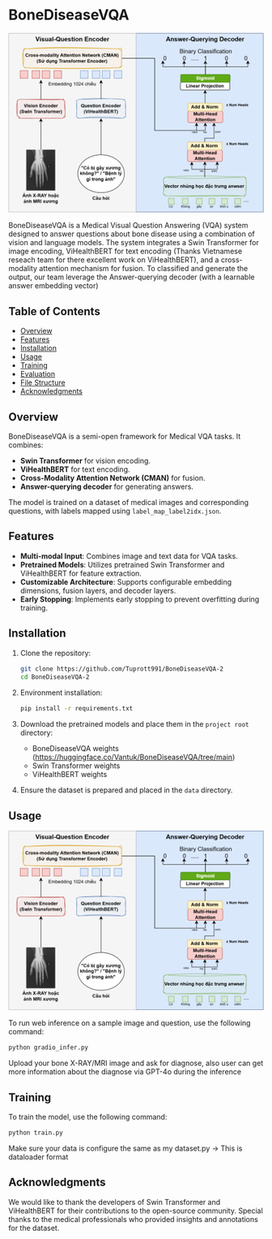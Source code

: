 # BoneDiseaseVQA

![Model Architecture](BoneDiseaseVQA_arch.png)

BoneDiseaseVQA is a Medical Visual Question Answering (VQA) system designed to answer questions about bone disease using a combination of vision and language models. The system integrates a Swin Transformer for image encoding, ViHealthBERT for text encoding (Thanks Vietnamese reseach team for there excellent work on ViHealthBERT), and a cross-modality attention mechanism for fusion. To classified and generate the output, our team leverage the Answer-querying decoder (with a learnable answer embedding vector)

## Table of Contents
- [Overview](#overview)
- [Features](#features)
- [Installation](#installation)
- [Usage](#usage)
- [Training](#training)
- [Evaluation](#evaluation)
- [File Structure](#file-structure) 
- [Acknowledgments](#acknowledgments)

## Overview

BoneDiseaseVQA is a semi-open framework for Medical VQA tasks. It combines:
- **Swin Transformer** for vision encoding.
- **ViHealthBERT** for text encoding.
- **Cross-Modality Attention Network (CMAN)** for fusion.
- **Answer-querying decoder** for generating answers.

The model is trained on a dataset of medical images and corresponding questions, with labels mapped using `label_map_label2idx.json`.

## Features

- **Multi-modal Input**: Combines image and text data for VQA tasks.
- **Pretrained Models**: Utilizes pretrained Swin Transformer and ViHealthBERT for feature extraction.
- **Customizable Architecture**: Supports configurable embedding dimensions, fusion layers, and decoder layers.
- **Early Stopping**: Implements early stopping to prevent overfitting during training.

## Installation

1. Clone the repository:
   ```bash
   git clone https://github.com/Tuprott991/BoneDiseaseVQA-2
   cd BoneDiseaseVQA-2
   ```

2. Environment installation:
   ```bash
   pip install -r requirements.txt
   ```

3. Download the pretrained models and place them in the `project root` directory:
   - BoneDiseaseVQA weights (https://huggingface.co/Vantuk/BoneDiseaseVQA/tree/main)
   - Swin Transformer weights
   - ViHealthBERT weights

4. Ensure the dataset is prepared and placed in the `data` directory.

## Usage

![Web Inference](BoneDiseaseVQA_arch.png)


To run web inference on a sample image and question, use the following command:
```bash
python gradio_infer.py
```

Upload your bone X-RAY/MRI image and ask for diagnose, also user can get more information about the diagnose via GPT-4o during the inference

## Training

To train the model, use the following command:
```bash
python train.py
```

Make sure your data is configure the same as my dataset.py -> This is dataloader format


## Acknowledgments

We would like to thank the developers of Swin Transformer and ViHealthBERT for their contributions to the open-source community. Special thanks to the medical professionals who provided insights and annotations for the dataset.
